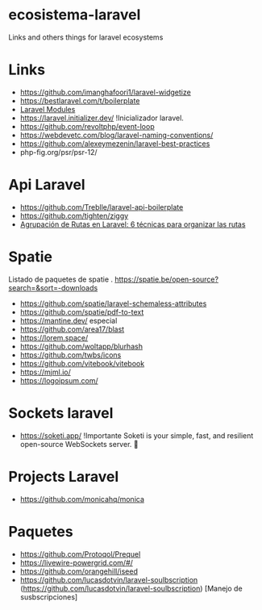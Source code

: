 # ecosistema-laravel
Links and others things for laravel ecosystems

# Links
-  https://github.com/imanghafoori1/laravel-widgetize
-  https://bestlaravel.com/t/boilerplate
-  [Laravel Modules](https://asgardcms.com/)
-  https://laravel.initializer.dev/ !Inicializador laravel.
-  https://github.com/revoltphp/event-loop
-  https://webdevetc.com/blog/laravel-naming-conventions/
-  https://github.com/alexeymezenin/laravel-best-practices
-  php-fig.org/psr/psr-12/


# Api Laravel
- https://github.com/Treblle/laravel-api-boilerplate
- https://github.com/tighten/ziggy
- [Agrupación de Rutas en Laravel: 6 técnicas para organizar las rutas](https://codersfree.com/posts/agrupacion-de-rutas-en-laravel-6-tecnicas-para-organizar-las-rutas?fbclid=IwAR1CRAS-g4yj5_kzNTuJ7rZ33toRPbpjuw36m7jy0s3DazDkvydm7HLPF6k)

# Spatie

Listado de paquetes de spatie
. https://spatie.be/open-source?search=&sort=-downloads

- https://github.com/spatie/laravel-schemaless-attributes
- https://github.com/spatie/pdf-to-text
- https://mantine.dev/ especial
- https://github.com/area17/blast
- https://lorem.space/
- https://github.com/woltapp/blurhash
- https://github.com/twbs/icons
- https://github.com/vitebook/vitebook
- https://mjml.io/
- https://logoipsum.com/

# Sockets laravel
- https://soketi.app/ !Importante Soketi is your simple, fast, and resilient open-source WebSockets server. 📣

# Projects Laravel
- https://github.com/monicahq/monica


# Paquetes
- https://github.com/Protoqol/Prequel
- https://livewire-powergrid.com/#/
- https://github.com/orangehill/iseed
- https://github.com/lucasdotvin/laravel-soulbscription (https://github.com/lucasdotvin/laravel-soulbscription) [Manejo de susbscripciones]
